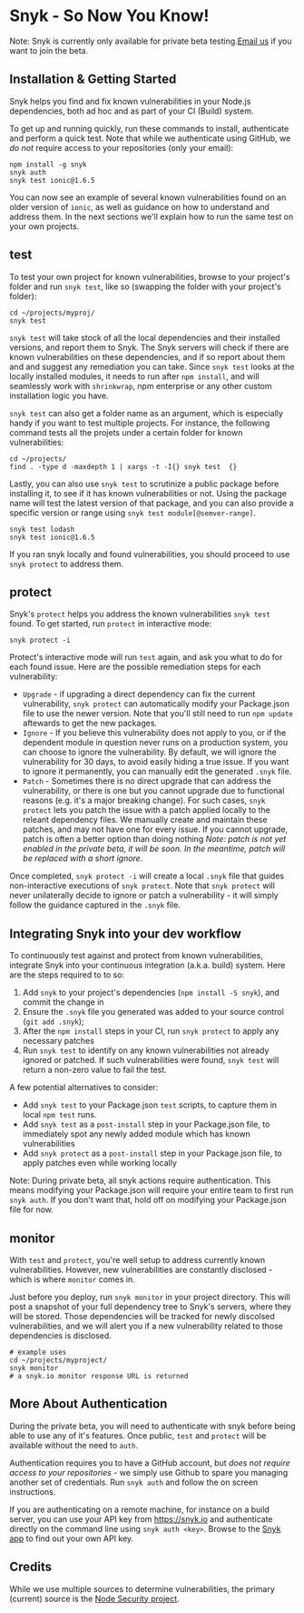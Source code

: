 # Snyk - So Now You Know!

Note: Snyk is currently only available for private beta testing.[Email us](mailto:contact@snyk.io) if you want to join the beta.

## Installation & Getting Started

Snyk helps you find and fix known vulnerabilities in your Node.js dependencies, both ad hoc and as part of your CI (Build) system. 

To get up and running quickly, run these commands to install, authenticate and perform a quick test. Note that while we authenticate using GitHub, we *do not* require access to your repositories (only your email):
```shell
npm install -g snyk
snyk auth
snyk test ionic@1.6.5
```

You can now see an example of several known vulnerabilities found on an older version of `ionic`, as well as guidance on how to understand and address them. In the next sections we'll explain how to run the same test on your own projects.

## test

To test your own project for known vulnerabilities, browse to your project's folder and run `snyk test`, like so (swapping the folder with your project's folder):
```shell
cd ~/projects/myproj/
snyk test
```

`snyk test` will take stock of all the local dependencies and their installed versions, and report them to Snyk. The Snyk servers will check if there are known vulnerabilities on these dependencies, and if so report about them and and suggest any remediation you can take. Since `snyk test` looks at the locally installed modules, it needs to run after `npm install`, and will seamlessly work with `shrinkwrap`, npm enterprise or any other custom installation logic you have.

`snyk test` can also get a folder name as an argument, which is especially handy if you want to test multiple projects. For instance, the following command tests all the projets under a certain folder for known vulnerabilities:
```shell
cd ~/projects/
find . -type d -maxdepth 1 | xargs -t -I{} snyk test  {}
```

Lastly, you can also use `snyk test` to scrutinize a public package before installing it, to see if it has known vulnerabilities or not. Using the package name will test the latest version of that package, and you can also provide a specific version or range using `snyk test module[@semver-range]`.
```shell
snyk test lodash
snyk test ionic@1.6.5
```

If you ran snyk locally and found vulnerabilities, you should proceed to use `snyk protect` to address them.

## protect

Snyk's `protect` helps you address the known vulnerabilities `snyk test` found. 
To get started, run `protect` in interactive mode:
```shell
snyk protect -i
```

Protect's interactive mode will run `test` again, and ask you what to do for each found issue. Here are the possible remediation steps for each vulnerability:

- `Upgrade` - if upgrading a direct dependency can fix the current vulnerability, `snyk protect` can automatically modify your Package.json file to use the newer version. Note that you'll still need to run `npm update` aftewards to get the new packages.
- `Ignore` - If you believe this vulnerability does not apply to you, or if the dependent module in question never runs on a production system, you can choose to ignore the vulnerability. By default, we will ignore the vulnerability for 30 days, to avoid easily hiding a true issue. If you want to ignore it permanently, you can manually edit the generated `.snyk` file.
- `Patch` - Sometimes there is no direct upgrade that can address the vulnerability, or there is one but you cannot upgrade due to functional reasons (e.g. it's a major breaking change). For such cases, `snyk protect` lets you patch the issue with a patch applied locally to the releant dependency files. We manually create and maintain these patches, and may not have one for every issue. If you cannot upgrade, patch is often a better option than doing nothing *Note: patch is not yet enabled in the private beta, it will be soon. In the meantime, patch will be replaced with a short ignore*.

Once completed, `snyk protect -i` will create a local `.snyk` file that guides non-interactive executions of `snyk protect`. Note that `snyk protect` will never unilaterally decide to ignore or patch a vulnerability - it will simply follow the guidance captured in the `.snyk` file.

## Integrating Snyk into your dev workflow

To continuously test against and protect from known vulnerabilities, integrate Snyk into your continuous integration (a.k.a. build) system. Here are the steps required to to so:

1. Add `snyk` to your project's dependencies (`npm install -S snyk`), and commit the change in
2. Ensure the `.snyk` file you generated was added to your source control (`git add .snyk`);
3. After the `npm install` steps in your CI, run `snyk protect` to apply any necessary patches
4. Run `snyk test` to identify on any known vulnerabilities not already ignored or patched. If such vulnerabilities were found, `snyk test` will return a non-zero value to fail the test.

A few potential alternatives to consider:
- Add `snyk test` to your Package.json `test` scripts, to capture them in local `npm test` runs. 
- Add `snyk test` as a `post-install` step in your Package.json file, to immediately spot any newly added module which has known vulnerabilities
- Add `snyk protect` as a `post-install` step in your Package.json file, to apply patches even while working locally

Note: During private beta, all snyk actions require authentication. This means modifying your Package.json will require your entire team to first run `snyk auth`. If you don't want that, hold off on modifying your Package.json file for now. 

## monitor

With `test` and `protect`, you're well setup to address currently known vulnerabilities. However, new vulnerabilities are constantly disclosed - which is where `monitor` comes in.

Just before you deploy, run `snyk monitor` in your project directory. This will post a snapshot of your full dependency tree to Snyk's servers, where they will be stored. Those dependencies will be tracked for newly discolsed vulnerabilities, and we will alert you if a new vulnerability related to those dependencies is disclosed.

```shell
# example uses
cd ~/projects/myproject/
snyk monitor
# a snyk.io monitor response URL is returned
```

## More About Authentication

During the private beta, you will need to authenticate with snyk before being able to use any of it's features. Once public, `test` and `protect` will be available without the need to `auth`.

Authentication requires you to have a GitHub account, but *does not require access to your repositories* - we simply use Github to spare you managing another set of credentials. Run `snyk auth` and follow the on screen instructions.

If you are authenticating on a remote machine, for instance on a build server, you can use your API key from https://snyk.io and authenticate directly on the command line using `snyk auth <key>`. Browse to the [Snyk app](https://app.snyk.io/) to find out your own API key.

## Credits

While we use multiple sources to determine vulnerabilities, the primary (current) source is the [Node Security project](http://nodesecurity.io).
